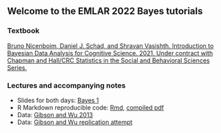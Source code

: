 ## Welcome to the EMLAR 2022 Bayes tutorials

### Textbook

[Bruno Nicenboim, Daniel J. Schad, and Shravan Vasishth. Introduction to Bayesian Data Analysis for Cognitive Science. 2021. Under contract with Chapman and Hall/CRC Statistics in the Social and Behavioral Sciences Series.](https://vasishth.github.io/bayescogsci/)

### Lectures and accompanying notes

- Slides for both days: [Bayes 1](https://github.com/vasishth/EMLAR2022BayesTutorial/blob/main/EMLAR2022vasishth.pdf)
- R Markdown reproducible code: [Rmd](https://github.com/vasishth/EMLAR2022BayesTutorial/blob/main/Bayes2.Rmd), [compiled pdf](https://github.com/vasishth/EMLAR2022BayesTutorial/blob/main/Bayes2.Rmd)
- Data: [Gibson and Wu 2013](https://github.com/vasishth/EMLAR2022BayesTutorial/blob/main/data/gibsonwu2012data.txt)
- Data: [Gibson and Wu replication attempt](https://github.com/vasishth/EMLAR2022BayesTutorial/blob/main/data/gibsonwu2012datarepeat.txt)
